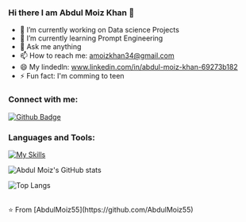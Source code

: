 ### Hi there I am Abdul Moiz Khan 👋


- 🔭 I’m currently working on Data science Projects
- 🌱 I’m currently learning Prompt Engineering
- 💬 Ask me anything 
- 📫 How to reach me: amoizkhan34@gmail.com
- 😄 My lindedln: www.linkedin.com/in/abdul-moiz-khan-69273b182
- ⚡ Fun fact: I'm comming to teen

### Connect with me:
<div id="badges">
  <a href="https://github.com/AbdulMoiz55">
    <img src="https://img.shields.io/badge/Github-white?style=for-the-badge&logo=Github&logoColor=black" alt="Github Badge"/>
  </a>
  
</div>

### Languages and Tools:
[![My Skills](https://skillicons.dev/icons?i=py,pytorch,opencv,github,tensorflow,html,bots,sklearn,mysql,matlab,xd&perline=5)](https://skillicons.dev)

![Abdul Moiz's GitHub stats](https://github-readme-stats.vercel.app/api?username=AbdulMoiz55&show_icons=true&theme=dark)

![Top Langs](https://github-readme-stats.vercel.app/api/top-langs/?username=AbdulMoiz55&theme=dark)


<br>
⭐️ From [AbdulMoiz55](https://github.com/AbdulMoiz55)
